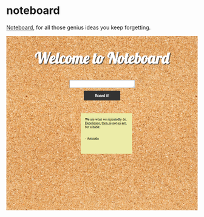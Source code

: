 # noteboard
[Noteboard](https://louisiaegerv.github.io/noteboard), for all those genius ideas you keep forgetting.

[![Link to Noteboard](https://raw.githubusercontent.com/louisiaegerv/Project-Images/master/noteboard.png)](https://louisiaegerv.github.io/noteboard/)
